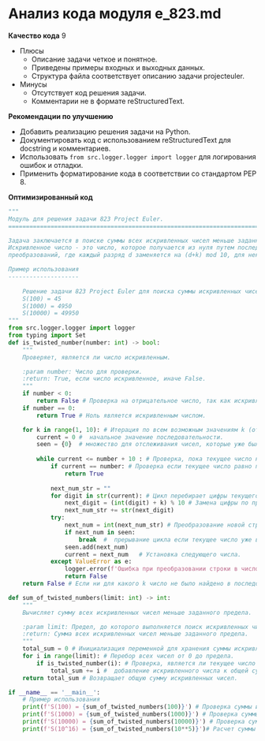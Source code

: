 # Анализ кода модуля e_823.md

**Качество кода**
9
-  Плюсы
    -  Описание задачи четкое и понятное.
    -  Приведены примеры входных и выходных данных.
    -  Структура файла соответствует описанию задачи projecteuler.
-  Минусы
    - Отсутствует код решения задачи.
    - Комментарии не в формате reStructuredText.

**Рекомендации по улучшению**
- Добавить реализацию решения задачи на Python.
- Документировать код с использованием reStructuredText для docstring и комментариев.
- Использовать `from src.logger.logger import logger` для логирования ошибок и отладки.
- Применить форматирование кода в соответствии со стандартом PEP 8.

**Оптимизированный код**
```python
"""
Модуль для решения задачи 823 Project Euler.
=========================================================================================

Задача заключается в поиске суммы всех искривленных чисел меньше заданного предела L.
Искривленное число - это число, которое получается из нуля путем последовательных
преобразований, где каждый разряд d заменяется на (d+k) mod 10, для некоторого целого k.

Пример использования
--------------------
    
    Решение задачи 823 Project Euler для поиска суммы искривленных чисел.
    S(100) = 45
    S(1000) = 4950
    S(10000) = 49950
"""
from src.logger.logger import logger
from typing import Set
def is_twisted_number(number: int) -> bool:
    """
    Проверяет, является ли число искривленным.

    :param number: Число для проверки.
    :return: True, если число искривленное, иначе False.
    """
    if number < 0:
        return False # Проверка на отрицательное число, так как искривленные числа не могут быть отрицательными.
    if number == 0:
        return True # Ноль является искривленным числом.

    for k in range(1, 10): # Итерация по всем возможным значениям k (от 1 до 9)
        current = 0 #  начальное значение последовательности.
        seen = {0}  # множество для отслеживания чисел, которые уже были в последовательности.
        
        while current <= number + 10 : # Проверка, пока текущее число не превзойдет проверяемое на небольшую величину.
            if current == number: # Проверка если текущее число равно проверяемому.
                return True 
            
            next_num_str = "" 
            for digit in str(current): # Цикл перебирает цифры текущего числа.
                next_digit = (int(digit) + k) % 10 # Замена цифры по правилу (digit + k) mod 10.
                next_num_str += str(next_digit)
            try:
                next_num = int(next_num_str) # Преобразование новой строки цифр в целое число.
                if next_num in seen:
                    break  #  прерывание цикла если текущее число уже встречалось.
                seen.add(next_num)
                current = next_num   # Установка следующего числа.
            except ValueError as e:
                logger.error(f'Ошибка при преобразовании строки в число: {next_num_str=}, {e=}')# Логирование ошибки, если преобразование не удалось.
                return False
    return False # Если ни для какого k число не было найдено в последовательности, возвращаем False

def sum_of_twisted_numbers(limit: int) -> int:
    """
    Вычисляет сумму всех искривленных чисел меньше заданного предела.

    :param limit: Предел, до которого выполняется поиск искривленных чисел.
    :return: Сумма всех искривленных чисел меньше заданного предела.
    """
    total_sum = 0 # Инициализация переменной для хранения суммы искривленных чисел.
    for i in range(limit): # Перебор всех чисел от 0 до предела.
        if is_twisted_number(i): # Проверка, является ли текущее число искривленным.
            total_sum += i #  добавление искривленного числа к общей сумме.
    return total_sum # Возвращает общую сумму искривленных чисел.

if __name__ == '__main__':
    # Пример использования
    print(f'S(100) = {sum_of_twisted_numbers(100)}') # Проверка суммы искривленных чисел до 100
    print(f'S(1000) = {sum_of_twisted_numbers(1000)}') # Проверка суммы искривленных чисел до 1000
    print(f'S(10000) = {sum_of_twisted_numbers(10000)}') # Проверка суммы искривленных чисел до 10000
    print(f'S(10^16) = {sum_of_twisted_numbers(10**5)}')# Расчет суммы искривленных чисел до 10^16, для теста уменьшаем 10**5
```